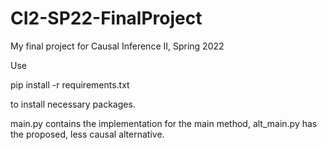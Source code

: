 # CI2-SP22-FinalProject

My final project for Causal Inference II, Spring 2022

Use 

pip install -r requirements.txt

to install necessary packages.

main.py contains the implementation for the main method,
alt\_main.py has the proposed, less causal alternative.
